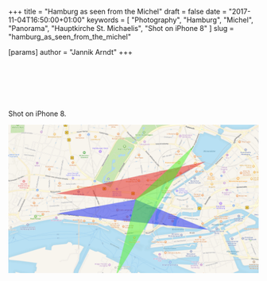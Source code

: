 +++
title = "Hamburg as seen from the Michel"
draft = false
date = "2017-11-04T16:50:00+01:00"
keywords = [ "Photography", "Hamburg", "Michel", "Panorama", "Hauptkirche St. Michaelis", "Shot on iPhone 8" ]
slug = "hamburg_as_seen_from_the_michel"

[params]
  author = "Jannik Arndt"
+++

<a href="/blog/2017/11/hamburg_vom_michel_aus_1.jpg"><img src="/blog/2017/11/hamburg_vom_michel_aus_1.jpg" alt=""></a>

<!--more-->

<a href="/blog/2017/11/hamburg_vom_michel_aus_2.jpg"><img src="/blog/2017/11/hamburg_vom_michel_aus_2.jpg" alt=""></a>

<a href="/blog/2017/11/hamburg_vom_michel_aus_3.jpg"><img src="/blog/2017/11/hamburg_vom_michel_aus_3.jpg" alt=""></a>

Shot on iPhone 8.

<img src="/blog/2017/11/hamburg_vom_michel_aus_ueberblick.png" alt=""> 